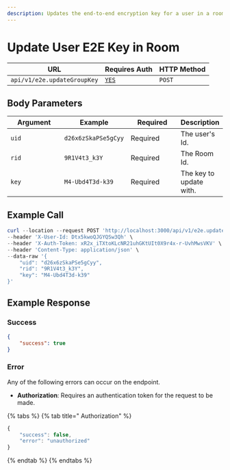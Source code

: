 ```yaml
---
description: Updates the end-to-end encryption key for a user in a room.
---
```


# Update User E2E Key in Room

| URL                         | Requires Auth                            | HTTP Method |
| --------------------------- | ---------------------------------------- | ----------- |
| `api/v1/e2e.updateGroupKey` | [`YES`](../../authentication-endpoints/) | `POST`      |

## Body Parameters

<table><thead><tr><th width="165">Argument</th><th>Example</th><th width="155">Required</th><th>Description</th></tr></thead><tbody><tr><td><code>uid</code></td><td><code>d26x6zSkaPSe5gCyy</code></td><td>Required</td><td>The user's Id.</td></tr><tr><td><code>rid</code></td><td><code>9R1V4t3_k3Y</code></td><td>Required</td><td>The Room Id.</td></tr><tr><td><code>key</code></td><td><code>M4-Ubd4T3d-k39</code></td><td>Required</td><td>The key to update with.</td></tr></tbody></table>

## Example Call

```powershell
curl --location --request POST 'http://localhost:3000/api/v1/e2e.updateGroupKey' \
--header 'X-User-Id: Dtx5kwoQJGYQSw3Qh' \
--header 'X-Auth-Token: xR2x_iTXtoKLcNR21uhGKtUIt0X9r4x-r-UvhMwsVKV' \
--header 'Content-Type: application/json' \
--data-raw '{
    "uid": "d26x6zSkaPSe5gCyy",
    "rid": "9R1V4t3_k3Y",
    "key": "M4-Ubd4T3d-k39"
}'
```

## Example Response

### Success

```json
{
    "success": true
}
```

### Error

Any of the following errors can occur on the endpoint.

* **Authorization**: Requires an authentication token for the request to be made.

{% tabs %}
{% tab title=" Authorization" %}
```javascript
{
    "success": false,
    "error": "unauthorized"
}
```
{% endtab %}
{% endtabs %}
